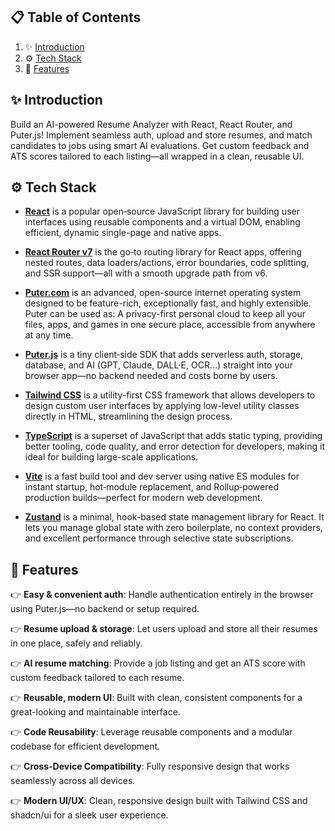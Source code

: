 
## 📋 <a name="table">Table of Contents</a>

1. ✨ [Introduction](#introduction)
2. ⚙️ [Tech Stack](#tech-stack)
3. 🔋 [Features](#features)
## <a name="introduction">✨ Introduction</a>

Build an AI-powered Resume Analyzer with React, React Router, and Puter.js! Implement seamless auth, upload and store resumes, and match candidates to jobs using smart AI evaluations. Get custom feedback and ATS scores tailored to each listing—all wrapped in a clean, reusable UI.


## <a name="tech-stack">⚙️ Tech Stack</a>

- **[React](https://react.dev/)** is a popular open‑source JavaScript library for building user interfaces using reusable components and a virtual DOM, enabling efficient, dynamic single-page and native apps.

- **[React Router v7](https://reactrouter.com/)** is the go‑to routing library for React apps, offering nested routes, data loaders/actions, error boundaries, code splitting, and SSR support—all with a smooth upgrade path from v6.

- **[Puter.com](https://jsm.dev/resumind-puter)** is an advanced, open-source internet operating system designed to be feature-rich, exceptionally fast, and highly extensible. Puter can be used as: A privacy-first personal cloud to keep all your files, apps, and games in one secure place, accessible from anywhere at any time.

- **[Puter.js](https://jsm.dev/resumind-puterjs)** is a tiny client‑side SDK that adds serverless auth, storage, database, and AI (GPT, Claude, DALL·E, OCR…) straight into your browser app—no backend needed and costs borne by users.

- **[Tailwind CSS](https://tailwindcss.com/)** is a utility-first CSS framework that allows developers to design custom user interfaces by applying low-level utility classes directly in HTML, streamlining the design process.

- **[TypeScript](https://www.typescriptlang.org/)** is a superset of JavaScript that adds static typing, providing better tooling, code quality, and error detection for developers, making it ideal for building large-scale applications.

- **[Vite](https://vite.dev/)** is a fast build tool and dev server using native ES modules for instant startup, hot‑module replacement, and Rollup‑powered production builds—perfect for modern web development.

- **[Zustand](https://github.com/pmndrs/zustand)** is a minimal, hook-based state management library for React. It lets you manage global state with zero boilerplate, no context providers, and excellent performance through selective state subscriptions.

## <a name="features">🔋 Features</a>

👉 **Easy & convenient auth**: Handle authentication entirely in the browser using Puter.js—no backend or setup required.

👉 **Resume upload & storage**: Let users upload and store all their resumes in one place, safely and reliably.

👉 **AI resume matching**: Provide a job listing and get an ATS score with custom feedback tailored to each resume.

👉 **Reusable, modern UI**: Built with clean, consistent components for a great-looking and maintainable interface.

👉 **Code Reusability**: Leverage reusable components and a modular codebase for efficient development.

👉 **Cross-Device Compatibility**: Fully responsive design that works seamlessly across all devices.

👉 **Modern UI/UX**: Clean, responsive design built with Tailwind CSS and shadcn/ui for a sleek user experience.
